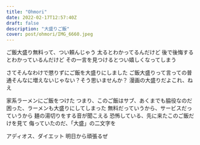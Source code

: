 ```yaml
---
title: "Ohmori"
date: 2022-02-17T12:57:40Z
draft: false
description: "大盛りご飯"
cover: post/ohmori/IMG_6660.jpeg
---
```


ご飯大盛り無料って、つい頼んじゃう
太るとわかってるんだけど
後で後悔するとわかっているんだけど
その一言を見つけるとつい嬉しくなってしまう

さてそんなわけで懲りずにご飯を大盛りにしました
ご飯大盛りって言っての普通そんなに増えないじゃない？そう思いませんか？
漫画の大盛りだよこれ、ねえ

家系ラーメンにご飯をつけた
つまり、このご飯はサブ、あくまでも脇役なのだ
困った、ラーメンも大盛りにしてしまった
無料だっていうから、サービスだっていうから
麺の湯切りをする音が聞こえる
恐怖している、先に来たこのご飯だけを見て
侮っていたのだ、「大盛」の二文字を

アディオス、ダイエット
明日から頑張るぜ
